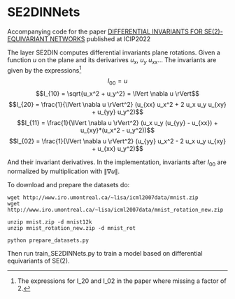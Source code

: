 # SE2DINNets
Accompanying code for the paper [DIFFERENTIAL INVARIANTS FOR SE(2)-EQUIVARIANT NETWORKS](https://hal.science/hal-03703287v1/) published at ICIP2022

The layer SE2DIN computes differential invariants plane rotations. Given a function $u$ on the plane and its derivarives $u_x$, $u_y$ $u_{xx}$...
The invariants are given by the expressions[^1]
$$I_{00} = u$$
$$I_{10} = \sqrt{u_x^2 + u_y^2} = \lVert \nabla u \rVert$$
$$I_{20} = \frac{1}{\lVert \nabla u \rVert^2} (u_{xx} u_x^2 + 2 u_x u_y u_{xy} + u_{yy} u_y^2)$$
$$I_{11} = \frac{1}{\lVert \nabla u \rVert^2} (u_x u_y (u_{yy} - u_{xx}) + u_{xy}*(u_x^2 - u_y^2))$$
$$I_{02} = \frac{1}{\lVert \nabla u \rVert^2} (u_{yy} u_x^2 - 2 u_x u_y u_{xy} + u_{xx} u_y^2)$$

And their invariant derivatives. In the implementation, invariants after $I_{00}$ are normalized by multiplication with $\lVert \nabla u \rVert$.

[^1]: The expressions for I_20 and I_02 in the paper where missing a factor of 2.

To download and prepare the datasets do:



```
wget http://www.iro.umontreal.ca/~lisa/icml2007data/mnist.zip
wget http://www.iro.umontreal.ca/~lisa/icml2007data/mnist_rotation_new.zip

unzip mnist.zip -d mnist12k
unzip mnist_rotation_new.zip -d mnist_rot

python prepare_datasets.py
```

Then run train_SE2DINNets.py to train a model based on differential equivariants of SE(2).
